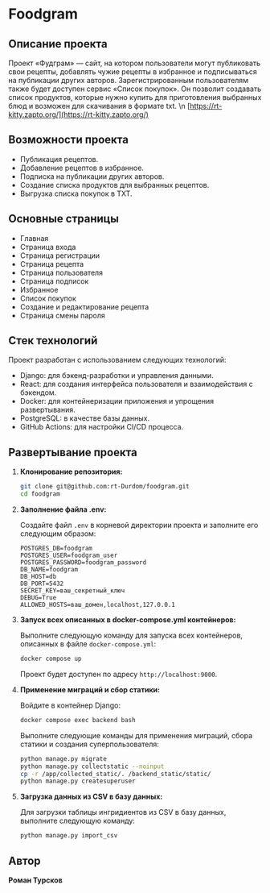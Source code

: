 # Foodgram

## Описание проекта

Проект «Фудграм» — сайт, на котором пользователи могут публиковать свои рецепты, добавлять чужие рецепты в избранное и подписываться на публикации других авторов. Зарегистрированным пользователям также будет доступен сервис «Список покупок». Он позволит создавать список продуктов, которые нужно купить для приготовления выбранных блюд и возможен для скачивания в формате txt. \n
[https://rt-kitty.zapto.org/](https://rt-kitty.zapto.org/)
## Возможности проекта

- Публикация рецептов.
- Добавление рецептов в избранное.
- Подписка на публикации других авторов.
- Создание списка продуктов для выбранных рецептов.
- Выгрузка списка покупок в TXT.

## Основные страницы

- Главная
- Страница входа
- Страница регистрации
- Страница рецепта
- Страница пользователя
- Страница подписок
- Избранное
- Список покупок
- Создание и редактирование рецепта
- Страница смены пароля

## Стек технологий

Проект разработан с использованием следующих технологий:

- Django: для бэкенд-разработки и управления данными.
- React: для создания интерфейса пользователя и взаимодействия с бэкендом.
- Docker: для контейнеризации приложения и упрощения развертывания.
- PostgreSQL: в качестве базы данных.
- GitHub Actions: для настройки CI/CD процесса.

## Развертывание проекта

1. **Клонирование репозитория:**

    ```bash
    git clone git@github.com:rt-Durdom/foodgram.git
    cd foodgram
    ```

2. **Заполнение файла .env:**

    Создайте файл `.env` в корневой директории проекта и заполните его следующим образом:

    ```plaintext
    POSTGRES_DB=foodgram
    POSTGRES_USER=foodgram_user
    POSTGRES_PASSWORD=foodgram_password
    DB_NAME=foodgram
    DB_HOST=db
    DB_PORT=5432
    SECRET_KEY=ваш_секретный_ключ
    DEBUG=True
    ALLOWED_HOSTS=ваш_домен,localhost,127.0.0.1
    ```

3. **Запуск всех описанных в docker-compose.yml контейнеров:**

    Выполните следующую команду для запуска всех контейнеров, описанных в файле `docker-compose.yml`:

    ```bash
    docker compose up
    ```

    Проект будет доступен по адресу `http://localhost:9000`.

4. **Применение миграций и сбор статики:**

    Войдите в контейнер Django:

    ```bash
    docker compose exec backend bash
    ```

    Выполните следующие команды для применения миграций, сбора статики и создания суперпользователя:

    ```bash
    python manage.py migrate
    python manage.py collectstatic --noinput
    cp -r /app/collected_static/. /backend_static/static/
    python manage.py createsuperuser
    ```

5. **Загрузка данных из CSV в базу данных:**

    Для загрузки таблицы ингридиентов из CSV в базу данных, выполните следующую команду:

    ```bash
    python manage.py import_csv
    ```

## Автор

**Роман Турсков**
